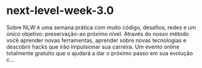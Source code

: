 # next-level-week-3.0
Sobre NLW é uma semana prática com muito código, desafios, redes e um único objetivo: preservação-ao próximo nível. Através do nosso método você aprender novas ferramentas, aprender sobre novas tecnologias e descobrir hacks que irão impulsionar sua carreira. Um evento online totalmente gratuito que o ajudará a dar o próximo passo em sua evolução c…
